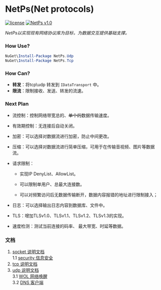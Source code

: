 # NetPs(Net protocols)

[![license](https://img.shields.io/github/license/NetProtocols/NetPs)](https://github.com/NetProtocols/NetPs/blob/main/LICENSE)
[![NetPs v1.0](https://github.com/NetProtocols/NetPs/actions/workflows/dotnet-desktop.yml/badge.svg)](https://github.com/NetProtocols/NetPs/actions/workflows/dotnet-desktop.yml)

*NetPs以实现现有网络协议库为目标，为数据交互提供基础支撑。*

### How Use?

```powershell
NuGet\Install-Package NetPs.Udp
NuGet\Install-Package NetPs.Tcp
```

### How Can?
- **转发**：将tcp\udp 转发到 ```IDataTransport``` 中。
- **限流**：限制接收、发送、转发的流速。

### Next Plan

- 流控制：控制网络带宽总的、~~单个的~~数据传输速度。

- 有效期控制：无连接后自动关闭。

- 加密：可以选择对数据流进行加密，防止中间更改。

- 压缩：可以选择对数据流进行简单压缩，可用于在传输音视频、图片等数据流。

- 请求限制：
  
  - 实现IP DenyList、AllowList。
  
  - 可以限制单用户、总最大连接数。
  
  - 可以对频繁访问后无数据传输断开，数据内容报错的地址进行限制接入；

- 日志：可以选择输出日志内容到数据库、文件中。

- TLS：增加TLSv1.0、TLSv1.1、TLSv1.2、TLSv1.3的实现。

- 速度检测：测试当前连接的码率、 最大带宽、时延等数据。


### 文档
1. [socket 说明文档](src/NetPs.Socket/readme.md)  
1.1 [security 信息安全](src/NetPs.Socket/Extras/Security/readme.md)  
2. [tcp 说明文档](src/NetPs.Tcp/readme.md)  
3. [udp 说明文档](src/NetPs.Udp/readme.md)  
3.1 [WOL 网络唤醒](src/NetPs.Udp/Wol/readme.md)  
3.2 [DNS 客户端](src/NetPs.Udp/DNS/readme.md)  